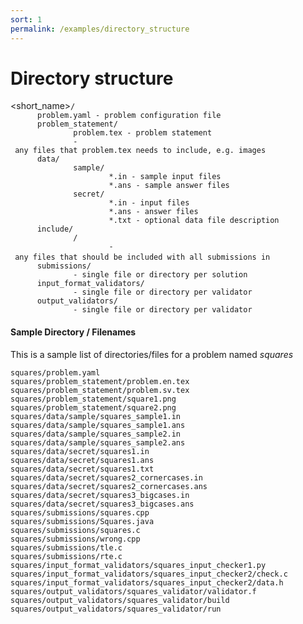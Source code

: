 ```yaml
---
sort: 1
permalink: /examples/directory_structure
---
```

# Directory structure

<short_name>`/`  
`      problem.yaml - problem configuration file`  
`      problem_statement/`  
`              problem.tex - problem statement`  
`              - any files that problem.tex needs to include, e.g. images`  
`      data/`  
`              sample/`  
`                      *.in - sample input files`  
`                      *.ans - sample answer files`  
`              secret/`  
`                      *.in - input files`  
`                      *.ans - answer files`  
`                      *.txt - optional data file description`  
`      include/`  
`              `<language>`/`  
`                      - any files that should be included with all submissions in `<language>  
`      submissions/`  
`              - single file or directory per solution`  
`      input_format_validators/`  
`              - single file or directory per validator`  
`      output_validators/`  
`              - single file or directory per validator`

#### Sample Directory / Filenames

This is a sample list of directories/files for a problem named *squares*

`squares/problem.yaml`  
`squares/problem_statement/problem.en.tex`  
`squares/problem_statement/problem.sv.tex`  
`squares/problem_statement/square1.png`  
`squares/problem_statement/square2.png`  
`squares/data/sample/squares_sample1.in `  
`squares/data/sample/squares_sample1.ans`  
`squares/data/sample/squares_sample2.in `  
`squares/data/sample/squares_sample2.ans`  
`squares/data/secret/squares1.in `  
`squares/data/secret/squares1.ans`  
`squares/data/secret/squares1.txt`  
`squares/data/secret/squares2_cornercases.in `  
`squares/data/secret/squares2_cornercases.ans`  
`squares/data/secret/squares3_bigcases.in`  
`squares/data/secret/squares3_bigcases.ans`  
`squares/submissions/squares.cpp`  
`squares/submissions/Squares.java`  
`squares/submissions/squares.c`  
`squares/submissions/wrong.cpp`  
`squares/submissions/tle.c`  
`squares/submissions/rte.c`  
`squares/input_format_validators/squares_input_checker1.py`  
`squares/input_format_validators/squares_input_checker2/check.c`  
`squares/input_format_validators/squares_input_checker2/data.h`  
`squares/output_validators/squares_validator/validator.f`  
`squares/output_validators/squares_validator/build`  
`squares/output_validators/squares_validator/run`
